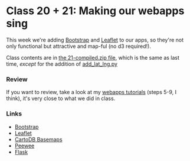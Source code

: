 # Class 20 + 21: Making our webapps sing

This week we're adding [Bootstrap](http://getbootstrap.com/) and [Leaflet](http://leafletjs.com/) to our apps, so they're not only functional but attractive and map-ful (no d3 required!).

Class contents are in [the 21-compiled.zip file](https://github.com/jsoma/storytelling-2015/raw/master/class-21-22/21-compiled.zip), which is the same as last time, *except* for the addition of [add_lat_lng.py](https://github.com/jsoma/storytelling-2015/blob/master/class-21-22/add_lat_lng.py)

### Review

If you want to review, take a look at my [webapps tutorials](http://jonathansoma.com/tutorials/webapps/) (steps 5-9, I think), it's very close to what we did in class.

### Links

* [Bootstrap](http://getbootstrap.com/)
* [Leaflet](http://leafletjs.com/) 
* [CartoDB Basemaps](https://cartodb.com/basemaps/)
* [Peewee](http://docs.peewee-orm.com/en/latest/)
* [Flask](http://flask.pocoo.org/)